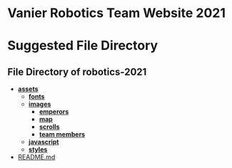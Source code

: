 # Vanier Robotics Team Website 2021

# Suggested File Directory
## File Directory of robotics-2021
- **[assets](./assets/)**
	- **[fonts](./assets/fonts/)**
	- **[images](./assets/images/)**
		- **[emperors](./assets/images/emperors/)**
		- **[map](./assets/images/map/)**
		- **[scrolls](./assets/images/scrolls/)**
		- **[team members](./assets/images/team_members/)**
	- **[javascript](./assets/javascript/)**
	- **[styles](./assets/styles/)**
- [README.md](./README.md)
